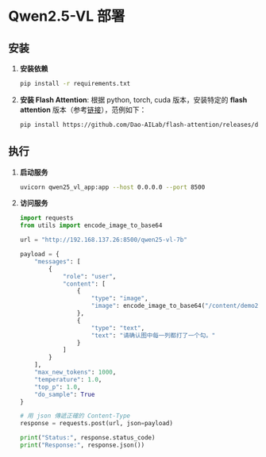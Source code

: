 # Qwen2.5-VL 部署

## 安装
1. **安装依赖**
    ```bash
    pip install -r requirements.txt
    ```
2. **安装 Flash Attention**: 根据 python, torch, cuda 版本，安装特定的 **flash attention** 版本（参考[链接](https://github.com/Dao-AILab/flash-attention/releases/?fbclid=IwY2xjawL4_0lleHRuA2FlbQIxMABicmlkETFyTzNNTXFxTW5RZFZOMXpPAR4UmnmOZ6yEETh7cB2Bd2GvzU-kw2jw48YiKGEoNK9cudL6Vc8CapqG2dJYfA_aem_o9J-KtD4Zvbo23v0cb4Q6Q)），范例如下：
    ```bash
    pip install https://github.com/Dao-AILab/flash-attention/releases/download/v2.8.2/flash_attn-2.8.2+cu12torch2.4cxx11abiFALSE-cp311-cp311-linux_x86_64.whl
    ```

## 执行
1. **启动服务**
    ```bash
    uvicorn qwen25_vl_app:app --host 0.0.0.0 --port 8500
    ```

2. **访问服务**
    ```python
    import requests
    from utils import encode_image_to_base64

    url = "http://192.168.137.26:8500/qwen25-vl-7b"

    payload = {
        "messages": [
            {
                "role": "user",
                "content": [
                    {
                        "type": "image",
                        "image": encode_image_to_base64("/content/demo2.jpg")
                    },
                    {
                        "type": "text",
                        "text": "请确认图中每一列都打了一个勾。"
                    }
                ]
            }
        ],
        "max_new_tokens": 1000,
        "temperature": 1.0,
        "top_p": 1.0,
        "do_sample": True
    }

    # 用 json 傳遞正確的 Content-Type
    response = requests.post(url, json=payload)

    print("Status:", response.status_code)
    print("Response:", response.json())
    ```   